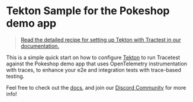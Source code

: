# Tekton Sample for the Pokeshop demo app

> [Read the detailed recipe for setting up Tekton with Tractest in our documentation.](https://docs.tracetest.io/ci-cd-automation/tekton-pipeline)

This is a simple quick start on how to configure [Tekton](https://tekton.dev/) to run Tracetest against the Pokeshop demo app that uses OpenTelemetry instrumentation with traces, to enhance your e2e and integration tests with trace-based testing.

Feel free to check out the [docs](https://docs.tracetest.io/), and join our [Discord Community](https://discord.gg/8MtcMrQNbX) for more info!
